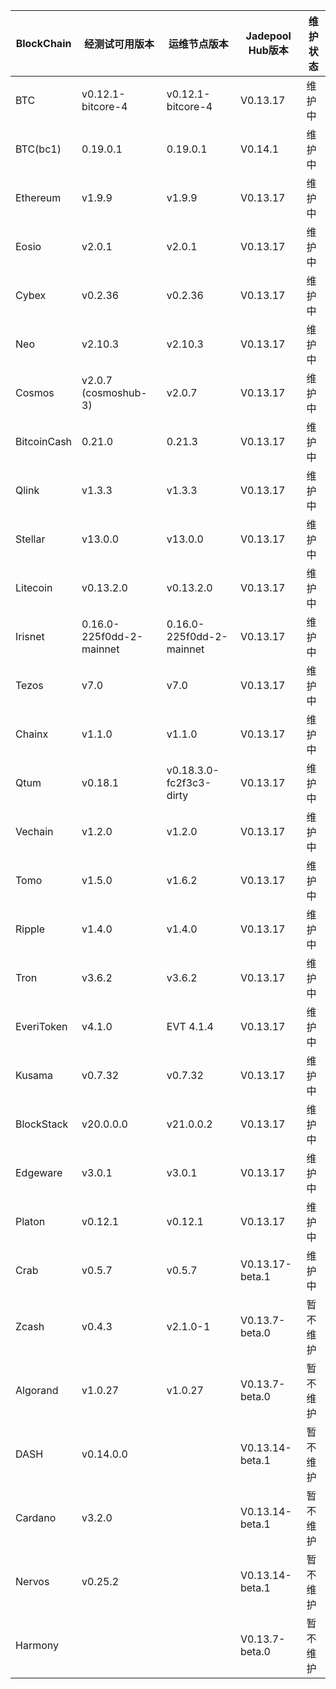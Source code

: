 | BlockChain  | 经测试可用版本| 运维节点版本 | Jadepool Hub版本 | 维护状态 |
| ----------- | ---------- | ---------- | ---------- | ---------- |
| BTC         | v0.12.1-bitcore-4    |    v0.12.1-bitcore-4  | V0.13.17 | 维护中 |
| BTC(bc1)    | 0.19.0.1    |    0.19.0.1  | V0.14.1 | 维护中 |
| Ethereum    | v1.9.9     |     	v1.9.9 | V0.13.17 | 维护中 |
| Eosio       | v2.0.1 | v2.0.1 | V0.13.17 | 维护中 |
| Cybex       | v0.2.36    |   	v0.2.36  | V0.13.17 | 维护中 |
| Neo         | v2.10.3    |    	v2.10.3 | V0.13.17    | 维护中 |
| Cosmos      | v2.0.7 (cosmoshub-3)     |  v2.0.7  | V0.13.17 | 维护中 |
| BitcoinCash | 0.21.0     | 0.21.3   | V0.13.17 | 维护中 |
| Qlink       | v1.3.3     |  	v1.3.3    | V0.13.17 | 维护中 |
| Stellar     | v13.0.0    |  v13.0.0   | V0.13.17 | 维护中 |
| Litecoin    | v0.13.2.0    |   v0.13.2.0   | V0.13.17 | 维护中 |
| Irisnet     | 0.16.0-225f0dd-2-mainnet    |  0.16.0-225f0dd-2-mainnet	   | V0.13.17 | 维护中 |
| Tezos       | v7.0   | v7.0     | V0.13.17 | 维护中 |
| Chainx      | v1.1.0     |  v1.1.0    | V0.13.17 | 维护中 |
| Qtum        | v0.18.1    |  v0.18.3.0-fc2f3c3-dirty   | V0.13.17 | 维护中 |
| Vechain     | v1.2.0     |  v1.2.0    | V0.13.17 | 维护中 |
| Tomo        | v1.5.0     |   v1.6.2   | V0.13.17 | 维护中 |
| Ripple      | v1.4.0     |  	v1.4.0    | V0.13.17 | 维护中 |
| Tron        | v3.6.2 |     	v3.6.2       | V0.13.17 | 维护中 |
| EveriToken  | v4.1.0 |     EVT 4.1.4       | V0.13.17 | 维护中 |
| Kusama      | v0.7.32    |  v0.7.32   | V0.13.17 | 维护中 |
| BlockStack  | v20.0.0.0 |     	v21.0.0.2       | V0.13.17 | 维护中 |
| Edgeware    | v3.0.1    | v3.0.1     |  V0.13.17          | 维护中 |
| Platon      | v0.12.1   | v0.12.1  |  V0.13.17  | 维护中 |
| Crab        |  v0.5.7   |   v0.5.7      |  V0.13.17-beta.1  | 维护中 |
| Zcash       | v0.4.3     |   	v2.1.0-1   | V0.13.7-beta.0 | 暂不维护 |
| Algorand    | v1.0.27    |  v1.0.27    | V0.13.7-beta.0 | 暂不维护 |
| DASH        | v0.14.0.0   |        |  V0.13.14-beta.1  | 暂不维护 |
| Cardano     | v3.2.0     |            | V0.13.14-beta.1           | 暂不维护 |
| Nervos      | v0.25.2   |            |  V0.13.14-beta.1        | 暂不维护 |
| Harmony     |            |            | V0.13.7-beta.0 | 暂不维护 |
